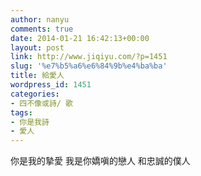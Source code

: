 ```yaml
---
author: nanyu
comments: true
date: 2014-01-21 16:42:13+00:00
layout: post
link: http://www.jiqiyu.com/?p=1451
slug: '%e7%b5%a6%e6%84%9b%e4%ba%ba'
title: 給愛人
wordpress_id: 1451
categories:
- 四不像或詩/ 歌
tags:
- 你是我詩
- 愛人
---
```


你是我的摯愛
我是你嬌嗔的戀人
和忠誠的僕人
